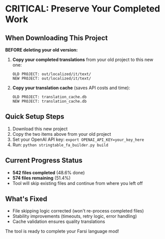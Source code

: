 # CRITICAL: Preserve Your Completed Work

## When Downloading This Project

**BEFORE deleting your old version:**

1. **Copy your completed translations** from your old project to this new one:
   ```
   OLD PROJECT: out/localized/it/text/ 
   NEW PROJECT: out/localized/it/text/
   ```

2. **Copy your translation cache** (saves API costs and time):
   ```
   OLD PROJECT: translation_cache.db
   NEW PROJECT: translation_cache.db
   ```

## Quick Setup Steps

1. Download this new project
2. Copy the two items above from your old project
3. Set your OpenAI API key: `export OPENAI_API_KEY=your_key_here`
4. Run: `python stringtable_fa_builder.py build`

## Current Progress Status
- **542 files completed** (48.6% done)
- **574 files remaining** (51.4%)
- Tool will skip existing files and continue from where you left off

## What's Fixed
- File skipping logic corrected (won't re-process completed files)
- Stability improvements (timeouts, retry logic, error handling)
- Cache validation ensures quality translations

The tool is ready to complete your Farsi language mod!